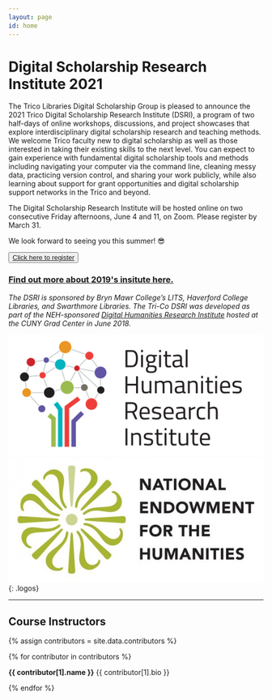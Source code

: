 ```yaml
---
layout: page
id: home
---
```


# **Digital Scholarship Research Institute 2021**

The Trico Libraries Digital Scholarship Group is pleased to announce the 2021 Trico Digital Scholarship Research Institute (DSRI), a program of two half-days of online workshops, discussions, and project showcases that explore interdisciplinary digital scholarship research and teaching methods. We welcome Trico faculty new to digital scholarship as well as those interested in taking their existing skills to the next level. You can expect to gain experience with fundamental digital scholarship tools and methods including navigating your computer via the command line, cleaning messy data, practicing version control, and sharing your work publicly, while also learning about support for grant opportunities and digital scholarship support networks in the Trico and beyond.

The Digital Scholarship Research Institute will be hosted online on two consecutive Friday afternoons, June 4 and 11, on Zoom. Please register by March 31.

We look forward to seeing you this summer! 😎

<button role="button" class="button-blue" aria-label="open submit proposal form">
    <a href="https://forms.gle/XMzKZtCFJpSPGqeF7">Click here to register</a>
</button>

### [Find out more about 2019's insitute here.](2019)

*The DSRI is sponsored by Bryn Mawr College’s LITS, Haverford College Libraries, and Swarthmore Libraries. The Tri-Co DSRI was developed as part of the NEH-sponsored [Digital Humanities Research Institute](http://dhinstitutes.org/) hosted at the CUNY Grad Center in June 2018.*

[![digital humanities research institute logo](images/DHRI-03.svg)](http://dhinstitutes.org/)
[![national endowment for the humanities logo](images/NEH_stacked_logo-01_full-color.jpg)](https://www.neh.gov/)
{: .logos}

---

## Course Instructors

<div class="contributors-gallery">
{% assign contributors = site.data.contributors %}

{% for contributor in contributors %}

<div class="contributor">
<div class="avatar" style="background-image:url({{ contributor[1].image | prepend: 'images/' }});" alt="{{ contributor[1].name }}"></div>
<div class="bio">
<p>
<strong>{{ contributor[1].name }}</strong>
{{ contributor[1].bio }}
</p>
</div>
<div class="clearfix"></div>
</div>
{% endfor %}
</div>
